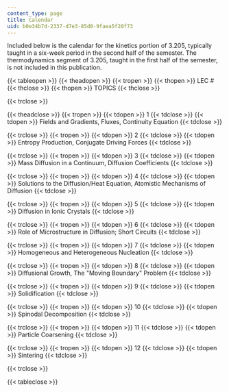 ```yaml
---
content_type: page
title: Calendar
uid: b0e34b7d-2337-d7e3-85d0-9faea5f20f73
---
```


Included below is the calendar for the kinetics portion of 3.205, typically taught in a six-week period in the second half of the semester. The thermodynamics segment of 3.205, taught in the first half of the semester, is not included in this publication.

  

{{< tableopen >}}
{{< theadopen >}}
{{< tropen >}}
{{< thopen >}}
LEC #
{{< thclose >}}
{{< thopen >}}
TOPICS
{{< thclose >}}

{{< trclose >}}

{{< theadclose >}}
{{< tropen >}}
{{< tdopen >}}
1
{{< tdclose >}}
{{< tdopen >}}
Fields and Gradients, Fluxes, Continuity Equation
{{< tdclose >}}

{{< trclose >}}
{{< tropen >}}
{{< tdopen >}}
2
{{< tdclose >}}
{{< tdopen >}}
Entropy Production, Conjugate Driving Forces
{{< tdclose >}}

{{< trclose >}}
{{< tropen >}}
{{< tdopen >}}
3
{{< tdclose >}}
{{< tdopen >}}
Mass Diffusion in a Continuum, Diffusion Coefficients
{{< tdclose >}}

{{< trclose >}}
{{< tropen >}}
{{< tdopen >}}
4
{{< tdclose >}}
{{< tdopen >}}
Solutions to the Diffusion/Heat Equation, Atomistic Mechanisms of Diffusion
{{< tdclose >}}

{{< trclose >}}
{{< tropen >}}
{{< tdopen >}}
5
{{< tdclose >}}
{{< tdopen >}}
Diffusion in Ionic Crystals
{{< tdclose >}}

{{< trclose >}}
{{< tropen >}}
{{< tdopen >}}
6
{{< tdclose >}}
{{< tdopen >}}
Role of Microstructure in Diffusion; Short Circuits
{{< tdclose >}}

{{< trclose >}}
{{< tropen >}}
{{< tdopen >}}
7
{{< tdclose >}}
{{< tdopen >}}
Homogeneous and Heterogeneous Nucleation
{{< tdclose >}}

{{< trclose >}}
{{< tropen >}}
{{< tdopen >}}
8
{{< tdclose >}}
{{< tdopen >}}
Diffusional Growth, The "Moving Boundary" Problem
{{< tdclose >}}

{{< trclose >}}
{{< tropen >}}
{{< tdopen >}}
9
{{< tdclose >}}
{{< tdopen >}}
Solidification
{{< tdclose >}}

{{< trclose >}}
{{< tropen >}}
{{< tdopen >}}
10
{{< tdclose >}}
{{< tdopen >}}
Spinodal Decomposition
{{< tdclose >}}

{{< trclose >}}
{{< tropen >}}
{{< tdopen >}}
11
{{< tdclose >}}
{{< tdopen >}}
Particle Coarsening
{{< tdclose >}}

{{< trclose >}}
{{< tropen >}}
{{< tdopen >}}
12
{{< tdclose >}}
{{< tdopen >}}
Sintering
{{< tdclose >}}

{{< trclose >}}

{{< tableclose >}}
